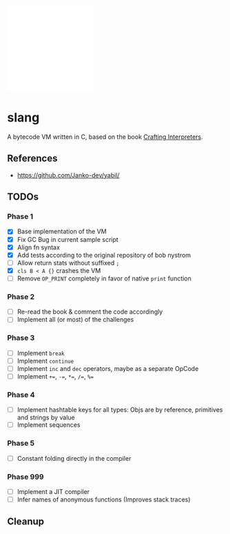 <img src="./doc/slang-dark.png" width="200">

# slang

A bytecode VM written in C, based on the book [Crafting Interpreters](https://craftinginterpreters.com/).

## References

-   https://github.com/Janko-dev/yabil/

## TODOs

### Phase 1

-   [x] Base implementation of the VM
-   [x] Fix GC Bug in current sample script
-   [x] Align fn syntax
-   [x] Add tests according to the original repository of bob nystrom
-   [ ] Allow return stats without suffixed `;`
-   [x] `cls B < A {}` crashes the VM
-   [ ] Remove `OP_PRINT` completely in favor of native `print` function

### Phase 2

-   [ ] Re-read the book & comment the code accordingly
-   [ ] Implement all (or most) of the challenges

### Phase 3

-   [ ] Implement `break`
-   [ ] Implement `continue`
-   [ ] Implement `inc` and `dec` operators, maybe as a separate OpCode
-   [ ] Implement `+=`, `-=`, `*=`, `/=`, `%=`

### Phase 4

-   [ ] Implement hashtable keys for all types: Objs are by reference, primitives and strings by value
-   [ ] Implement sequences

### Phase 5

-   [ ] Constant folding directly in the compiler

### Phase 999

-   [ ] Implement a JIT compiler
-   [ ] Infer names of anonymous functions (Improves stack traces)

## Cleanup
